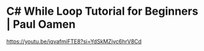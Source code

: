 # C# While Loop Tutorial for Beginners | Paul Oamen

https://youtu.be/jqvafmiFTE8?si=YdSkMZjvc6hrV8Cd

